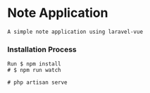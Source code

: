 # Note Application
```
A simple note application using laravel-vue 
```

### Installation Process
```
Run $ npm install
# $ npm run watch

# php artisan serve

```